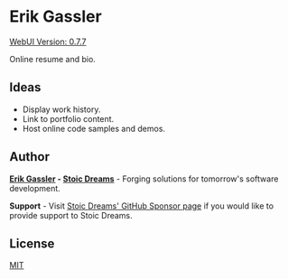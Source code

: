# Erik Gassler

[WebUI Version: 0.7.7](https://github.com/StoicDreams/RustWebUI)

Online resume and bio.

## Ideas

* Display work history.
* Link to portfolio content.
* Host online code samples and demos.

## Author

**[Erik Gassler](https://www.erikgassler.com) - [Stoic Dreams](https://www.stoicdreams.com)** - Forging solutions for tomorrow's software development.

**Support** - Visit [Stoic Dreams' GitHub Sponsor page](https://github.com/sponsors/StoicDreams) if you would like to provide support to Stoic Dreams.

## License

[MIT](LICENSE)
